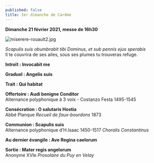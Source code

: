 ```yaml
---
published: false
title: Ier dimanche de Carême
---
```

**Dimanche 21 février 2021, messe de 16h30**  

![miserere-rouault2.jpg]({{site.baseurl}}/images/miserere-rouault2.jpg)

*Scapulis suis obumbrabit tibi Dominus, et sub pennis ejus sperabis*  
Il te couvrira de ses ailes, sous ses plumes tu trouveras refuge.

**Introït : Invocabit me**

**Graduel : Angelis suis**

**Trait : Qui habitat**

**Offertoire : Audi benigne Conditor**  
Alternance polyphonique à 3 voix - Costanzo Festa 1495-1545

**Consécration : O salutaris Hostia**  
Abbé Planque *Recueil de faux-bourdons* 1873

**Communion : Scapulis suis**  
Alternance polyphonique d’H.Isaac 1450-1517 *Choralis Constantinus*

**Au dernier évangile : Ave Regina caelorum**

**Sortie : Mater regis angelorum**  
Anonyme XVIe *Prosolaire du Puy en Velay*
